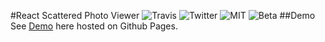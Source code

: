 #React Scattered Photo Viewer
![Travis](https://img.shields.io/teamcity/http/teamcity.jetbrains.com/s/bt345.svg?maxAge=2592000)
![Twitter](https://img.shields.io/twitter/url/http/shields.io.svg?style=social)
![MIT](https://img.shields.io/npm/l/express.svg?maxAge=2592000)
![Beta](https://img.shields.io/pypi/status/Django.svg)
##Demo
See [Demo](http://cma290.github.io/reactScatteredPicViewer/) here hosted on Github Pages.
